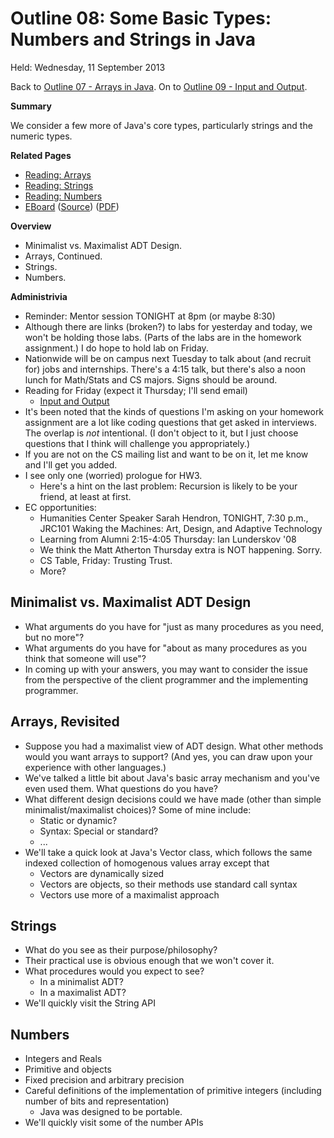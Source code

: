 Outline 08: Some Basic Types: Numbers and Strings in Java
=========================================================

Held: Wednesday, 11 September 2013

Back to [Outline 07 - Arrays in Java](outline.07.html).
On to [Outline 09 - Input and Output](outline.09.html).

**Summary**

We consider a few more of Java's core types, particularly strings and
the numeric types.

**Related Pages**

* [Reading: Arrays](../readings/arrays.html)
* [Reading: Strings](../readings/strings.html)
* [Reading: Numbers](../readings/numbers.html)
* [EBoard](../eboards/08.html) 
  ([Source](../eboards/08.md))
  ([PDF](../eboards/08.pdf))

**Overview**

* Minimalist vs. Maximalist ADT Design.
* Arrays, Continued.
* Strings.
* Numbers.

**Administrivia**

* Reminder: Mentor session TONIGHT at 8pm (or maybe 8:30)
* Although there are links (broken?) to labs for yesterday and today,
  we won't be holding those labs.  (Parts of the labs are in the homework
  assignment.)  I do hope to hold lab on Friday.
* Nationwide will be on campus next Tuesday to talk about (and recruit for)
  jobs and internships.  There's a 4:15 talk, but there's also a noon lunch
  for Math/Stats and CS majors.  Signs should be around.
* Reading for Friday (expect it Thursday; I'll send email)
     * [Input and Output](../readings/io.html)
* It's been noted that the kinds of questions I'm asking on your homework
  assignment are a lot like coding questions that get asked in interviews.
  The overlap is *not* intentional.  (I don't object to it, but I just
  choose questions that I think will challenge you appropriately.)
* If you are not on the CS mailing list and want to be on it, let me 
  know and I'll get you added.
* I see only one (worried) prologue for HW3.  
    * Here's a hint on the last problem: Recursion is likely to be your 
      friend, at least at first.
* EC opportunities:
    * Humanities Center Speaker Sarah Hendron, TONIGHT, 7:30 p.m., JRC101
      Waking the Machines: Art, Design, and Adaptive Technology
    * Learning from Alumni 2:15-4:05 Thursday: Ian Lunderskov '08
    * We think the Matt Atherton Thursday extra is NOT happening.  Sorry.
    * CS Table, Friday: Trusting Trust.
    * More?

Minimalist vs. Maximalist ADT Design
------------------------------------

* What arguments do you have for "just as many procedures as you need, but
  no more"?
* What arguments do you have for "about as many procedures as you think that
  someone will use"?
* In coming up with your answers, you may want to consider the issue from
  the perspective of the client programmer and the implementing programmer.

Arrays, Revisited
-----------------

* Suppose you had a maximalist view of ADT design.  What other methods
  would you want arrays to support?  (And yes, you can draw upon your
  experience with other languages.)
* We've talked a little bit about Java's basic array mechanism and 
  you've even used them.  What questions do you have?
* What different design decisions could we have made (other than simple
  minimalist/maximalist choices)?  Some of mine include:
    * Static or dynamic?
    * Syntax: Special or standard?
    * ...
* We'll take a quick look at Java's Vector class, which follows the
  same <quote>indexed collection of homogenous values</quote>
  array except that 
    * Vectors are dynamically sized
    * Vectors are objects, so their methods use standard call syntax
    * Vectors use more of a maximalist approach

Strings
-------

* What do you see as their purpose/philosophy?
* Their practical use is obvious enough that we won't cover it.
* What procedures would you expect to see?
    * In a minimalist ADT?
    * In a maximalist ADT?
* We'll quickly visit the String API

Numbers
-------

* Integers and Reals
* Primitive and objects
* Fixed precision and arbitrary precision
* Careful definitions of the implementation of primitive integers
  (including number of bits and representation)
    * Java was designed to be portable.
* We'll quickly visit some of the number APIs

